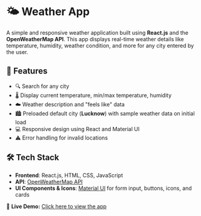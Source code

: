 # 🌤️ Weather App

A simple and responsive weather application built using **React.js** and the **OpenWeatherMap API**. This app displays real-time weather details like temperature, humidity, weather condition, and more for any city entered by the user.

## 🚀 Features

- 🔍 Search for any city
- 🌡️ Display current temperature, min/max temperature, humidity
- ☁️ Weather description and "feels like" data
- 🏙️ Preloaded default city (**Lucknow**) with sample weather data on initial load
- 💻 Responsive design using React and Material UI
- ⚠️ Error handling for invalid locations


## 🛠️ Tech Stack

- **Frontend**: React.js, HTML, CSS, JavaScript
- **API**: [OpenWeatherMap API](https://openweathermap.org/api)
- **UI Components & Icons**: [Material UI](https://mui.com/) for form input, buttons, icons, and cards

🔗 **Live Demo:** [Click here to view the app]([https://weather-app.vercel.app](https://weather-app-two-xi-64.vercel.app/))

